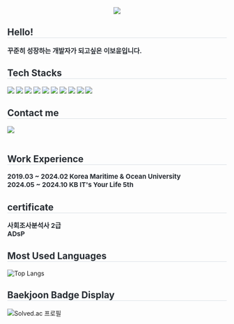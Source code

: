 <div align= "center">
    <img src="https://capsule-render.vercel.app/api?type=waving&color=a1cbf2&height=120&text=BoYun%20GitHub&animation=&fontColor=84aae6&fontSize=70" />
    </div>
    <div style="text-align: left;"> 
    <h2 style="border-bottom: 1px solid #d8dee4; color: #282d33;"> Hello! </h2>  
    <div style="font-weight: 700; font-size: 15px; text-align: left; color: #282d33;"> 꾸준히 성장하는 개발자가 되고싶은 이보윤입니다. </div> 
    </div>
    <div style="text-align: left;">
    <h2 style="border-bottom: 1px solid #d8dee4; color: #282d33;"> Tech Stacks </h2>
    <div style="margin: ; text-align: left;" "text-align: left;">
          <img src="https://img.shields.io/badge/HTML5-E34F26?style=for-the-badge&logo=HTML5&logoColor=white">
          <img src="https://img.shields.io/badge/Java-ED8B00?style=for-the-badge&logo=openjdk&logoColor=white">
          <img src="https://img.shields.io/badge/Javascript-F7DF1E?style=for-the-badge&logo=Javascript&logoColor=white">
          <img src="https://img.shields.io/badge/Vue.js-4FC08D?style=for-the-badge&logo=Vue.js&logoColor=white">
          <img src="https://img.shields.io/badge/R-276DC3?style=for-the-badge&logo=r&logoColor=white">
          <img src="https://img.shields.io/badge/Python-3776AB?style=for-the-badge&logo=Python&logoColor=white">
          <img src= "https://img.shields.io/badge/MySQL-4479A1?style=for-the-badge&logo=MySQL&logoColor=white">
          <img src="https://img.shields.io/badge/C++-00599C?style=for-the-badge&logo=C%2B%2B&logoColor=white">
          <img src="https://img.shields.io/badge/pandas-150458.svg?style=for-the-badge&logo=pandas&logoColor=white" />
          <img src="https://img.shields.io/badge/MariaDB-003545?style=for-the-badge&logo=MariaDB&logoColor=white">
          </div>
    </div>
    <div style="text-align: left;">
    <h2 style="border-bottom: 1px solid #d8dee4; color: #282d33;"> Contact me </h2>
    <div style="text-align: left;"> <a href=mailto:boyun0802@gmail.com> <img src="https://img.shields.io/badge/Gmail-EA4335?style=for-the-badge&logo=Gmail&logoColor=white&link=mailto:boyun0802@gmail.com"> </a>
          </div>  <br> 
    </div>

<h2 style="border-bottom: 1px solid #d8dee4; color: #282d33;"> Work Experience </h2>
<div style="font-weight: 700; font-size: 15px; text-align: left; color: #282d33;"> 2019.03 ~ 2024.02 Korea Maritime & Ocean University </div> 
<div style="font-weight: 700; font-size: 15px; text-align: left; color: #282d33;"> 2024.05 ~ 2024.10 KB IT's Your Life 5th </div> 

<h2 style="border-bottom: 1px solid #d8dee4; color: #282d33;"> certificate </h2>
<div style="font-weight: 700; font-size: 15px; text-align: left; color: #282d33;">사회조사분석사 2급 </div> 
<div style="font-weight: 700; font-size: 15px; text-align: left; color: #282d33;"> ADsP </div> 
    
<h2 style="border-bottom: 1px solid #d8dee4; color: #282d33;"> Most Used Languages </h2>   

![Top Langs](https://github-readme-stats.vercel.app/api/top-langs/?username=BoyunLee&langs_count=8)

<h2 style="border-bottom: 1px solid #d8dee4; color: #282d33;"> Baekjoon Badge Display </h2>

![Solved.ac 프로필](http://mazassumnida.wtf/api/v2/generate_badge?boj=qhdbs0802)




    
    
